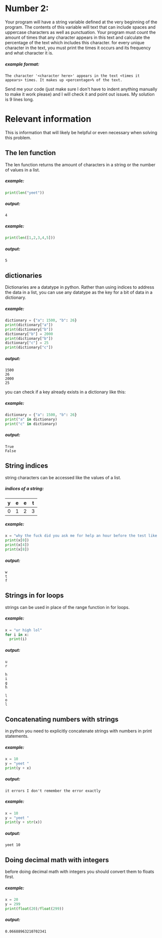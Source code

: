 # Number 2:
Your program will have a string variable defined at the very beginning of the program. The contents of this variable will text that can include spaces and uppercase characters as well as punctuation. Your program must count the amount of times that any character appears in this text and calculate the percentage of the text which includes this character.
for every unique character in the text, you must print the times it occurs and its frequency and what character it is.

##### example format:
```
The character '<character here>' appears in the text <times it appears> times. It makes up <percentage>% of the text.
```

Send me your code (just make sure I don't have to indent anything manually to make it work please) and I will check it and point out issues.
My solution is 9 lines long.

# Relevant information
This is information that will likely be helpful or even necessary when solving this problem.

## The len function
The len function returns the amount of characters in a string or the number of values in a list.

##### example:
```python
print(len("yeet"))
```

##### output:
```
4
```

##### example:
```python
print(len([1,2,3,4,5]))
```

##### output:
```
5
```

## dictionaries
Dictionaries are a datatype in python. Rather than using indices to address the data in a list, you can use any datatype as the key for a bit of data in a dictionary.

##### example:
```python
dictionary = {"a": 1500, "b": 26}
print(dictionary["a"])
print(dictionary["b"])
dictionary["b"] = 2000
print(dictionary["b"])
dictionary["c"] = 25
print(dictionary["c"])
```

##### output:
```
1500
26
2000
25
```

you can check if a key already exists in a dictionary like this:

##### example:
```python
dictionary = {"a": 1500, "b": 26}
print("a" in dictionary)
print("c" in dictionary)
```

##### output:
```
True
False
```

## String indices
string characters can be accessed like the values of a list.

##### indices of a string:

| y | e | e | t |
|---|---|---|---|
| 0 | 1 | 2 | 3 |

##### example:
```python
x = "why the fuck did you ask me for help an hour before the test like seriously what the fuck, exactly how many pot brownies did you have?"
print(x[0])
print(x[4])
print(x[8])
```

##### output:
```
w
t
f
```

## Strings in for loops
strings can be used in place of the range function in for loops.

##### example:
```python
x = "ur high lol"
for i in x:
  print(i)
```

##### output:
```
u
r

h
i
g
h

l
o
l
```

## Concatenating numbers with strings
in python you need to explicitly concatenate strings with numbers in print statements.

##### example:
```python
x = 10
y = "yeet "
print(y + x)
```

##### output:
```
it errors I don't remember the error exactly
```

##### example:
```python
x = 10
y = "yeet "
print(y + str(x))
```

##### output:
```
yeet 10
```

## Doing decimal math with integers
before doing decimal math with integers you should convert them to floats first.

##### example:
```python
x = 20
y = 299
print(float(20)/float(299))
```
##### output:
```
0.06688963210702341
```
